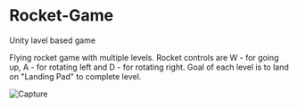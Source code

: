 # Rocket-Game
Unity lavel based game

Flying rocket game with multiple levels. Rocket controls are W - for going up, A - for rotating left and D - for rotating right.
Goal of each level is to land on "Landing Pad" to complete level.

![Capture](https://user-images.githubusercontent.com/58920985/218343818-033ca62e-7177-42ff-bcc4-7c570b1c7164.PNG)

